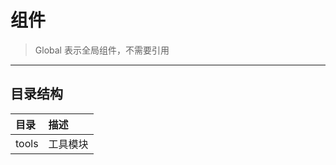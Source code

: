 # 组件
> Global 表示全局组件，不需要引用
***
## 目录结构
| 目录          | 描述              |
|:--------------|:------------------|
| tools         | 工具模块          |